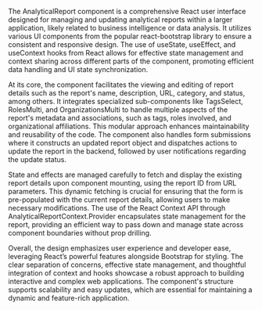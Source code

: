 The AnalyticalReport component is a comprehensive React user interface designed for managing and updating analytical reports within a larger application, likely related to business intelligence or data analysis. It utilizes various UI components from the popular react-bootstrap library to ensure a consistent and responsive design. The use of useState, useEffect, and useContext hooks from React allows for effective state management and context sharing across different parts of the component, promoting efficient data handling and UI state synchronization.

At its core, the component facilitates the viewing and editing of report details such as the report's name, description, URL, category, and status, among others. It integrates specialized sub-components like TagsSelect, RolesMulti, and OrganizationsMulti to handle multiple aspects of the report's metadata and associations, such as tags, roles involved, and organizational affiliations. This modular approach enhances maintainability and reusability of the code. The component also handles form submissions where it constructs an updated report object and dispatches actions to update the report in the backend, followed by user notifications regarding the update status.

State and effects are managed carefully to fetch and display the existing report details upon component mounting, using the report ID from URL parameters. This dynamic fetching is crucial for ensuring that the form is pre-populated with the current report details, allowing users to make necessary modifications. The use of the React Context API through AnalyticalReportContext.Provider encapsulates state management for the report, providing an efficient way to pass down and manage state across component boundaries without prop drilling.

Overall, the design emphasizes user experience and developer ease, leveraging React’s powerful features alongside Bootstrap for styling. The clear separation of concerns, effective state management, and thoughtful integration of context and hooks showcase a robust approach to building interactive and complex web applications. The component's structure supports scalability and easy updates, which are essential for maintaining a dynamic and feature-rich application.
